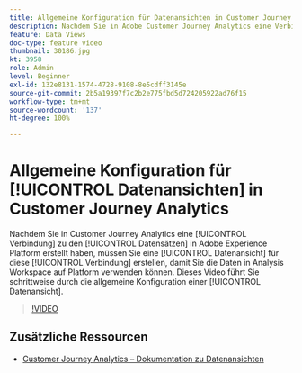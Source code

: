```yaml
---
title: Allgemeine Konfiguration für Datenansichten in Customer Journey Analytics
description: Nachdem Sie in Adobe Customer Journey Analytics eine Verbindung zu den Datensätzen in Adobe Experience Platform erstellt haben, müssen Sie eine Datenansicht für diese Verbindung erstellen, damit Sie die Daten in Analysis Workspace auf Platform verwenden können. Dieses Video führt Sie schrittweise durch die allgemeine Konfiguration einer Datenansicht.
feature: Data Views
doc-type: feature video
thumbnail: 30186.jpg
kt: 3958
role: Admin
level: Beginner
exl-id: 132e8131-1574-4728-9108-8e5cdff3145e
source-git-commit: 2b5a19397f7c2b2e775fbd5d724205922ad76f15
workflow-type: tm+mt
source-wordcount: '137'
ht-degree: 100%

---
```


# Allgemeine Konfiguration für [!UICONTROL Datenansichten] in Customer Journey Analytics

Nachdem Sie in Customer Journey Analytics eine [!UICONTROL Verbindung] zu den [!UICONTROL Datensätzen] in Adobe Experience Platform erstellt haben, müssen Sie eine [!UICONTROL Datenansicht] für diese [!UICONTROL Verbindung] erstellen, damit Sie die Daten in Analysis Workspace auf Platform verwenden können. Dieses Video führt Sie schrittweise durch die allgemeine Konfiguration einer [!UICONTROL Datenansicht].

>[!VIDEO](https://video.tv.adobe.com/v/30186/?quality=12&enable10seconds=on&speedcontrol=on)

## Zusätzliche Ressourcen

* [Customer Journey Analytics – Dokumentation zu Datenansichten](https://experienceleague.adobe.com/docs/analytics-platform/using/cja-dataviews/create-dataview.html?lang=de)
